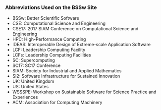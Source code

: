 ### Abbreviations Used on the BSSw Site


- BSSw: Better Scientific Software
- CSE: Computational Science and Engineering
- CSE17: 2017 SIAM Conference on Computational Science and Engineering
- HPC: High-Performance Computing
- IDEAS: Interoperable Design of Extreme-scale Application Software
- LCF: Leadership Computing Facility
- LCFs: Leadership Computing Facilities
- SC: Supercomputing
- SC17: SC17 Conference
- SIAM: Society for Industrial and Applied Mathematics
- SI2: Software Infrastructure for Sustained Innovation
- UK: United Kingdom
- US: United States
- WSSSPE: Workshop on Sustainable Software for Science Practice and Experiences
- ACM: Association for Computing Machinery

<!--
Publish: no
--!>
